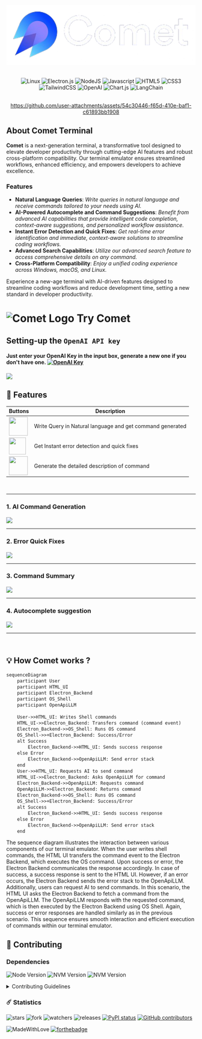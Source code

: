 <div align="center">
<a href="">
    <img alt="comet" src="assets/comet-logo.png" height=160 width=550>
</a>
</div>

<br/>
<div>
<div align="center">

![Linux](https://img.shields.io/badge/Linux-FCC624?style-plastic-green&logo=linux&logoColor=black)
![Electron.js](https://img.shields.io/badge/Electron-191970?style-plastic-green&logo=Electron&logoColor=white)
![NodeJS](https://img.shields.io/badge/node.js-6DA55F?style-plastic-green&logo=node.js&logoColor=white)
![Javascript](https://img.shields.io/badge/JavaScript-323330?style-plastic-green&logo=javascript&logoColor=F7DF1E)
![HTML5](https://img.shields.io/badge/html5-%23E34F26.svg?style-plastic-green&logo=html5&logoColor=white)
![CSS3](https://img.shields.io/badge/css3-%231572B6.svg?style-plastic-green&logo=css3&logoColor=white)
![TailwindCSS](https://img.shields.io/badge/Tailwind_CSS-38B2AC?style-plastic-green&logo=tailwind-css&logoColor=white)
![OpenAI](https://img.shields.io/badge/OpenAI-412991.svg?style-plastic-green&logo=OpenAI&logoColor=white)
![Chart.js](https://img.shields.io/badge/chart.js-F5788D.svg?style-plastic-green&logo=chart.js&logoColor=white)
![LangChain](https://img.shields.io/badge/langchain-purple)
<br/>
<br/>


https://github.com/user-attachments/assets/54c30446-f65d-410e-baf1-c61893bb1908



<!-- ![ElectronJS](https://img.shields.io/badge/Electron-2B2E3A?style-plastic-green&logo=electron&logoColor=9FEAF9)
![Electron.js](https://img.shields.io/badge/Electron-47848F.svg?style-plastic-green&logo=Electron&logoColor=white) -->
<!--
![Javascript](https://img.shields.io/badge/JavaScript-F7DF1E.svg?style-plastic-green&logo=JavaScript&logoColor=black) -->

</div>

</div align="left" >

## About Comet Terminal

**Comet** is a next-generation terminal, a transformative tool designed to elevate developer productivity through cutting-edge AI features and robust cross-platform compatibility. Our terminal emulator ensures streamlined workflows, enhanced efficiency, and empowers developers to achieve excellence.
</br>

### Features

- **Natural Language Queries**: _Write queries in natural language and receive commands tailored to your needs using AI._
- **AI-Powered Autocomplete and Command Suggestions**: _Benefit from advanced AI capabilities that provide intelligent code completion, context-aware suggestions, and personalized workflow assistance._
- **Instant Error Detection and Quick Fixes**: _Get real-time error identification and immediate, context-aware solutions to streamline coding workflows._
- **Advanced Search Capabilities**: _Utilize our advanced search feature to access comprehensive details on any command._
- **Cross-Platform Compatibility**: _Enjoy a unified coding experience across Windows, macOS, and Linux._

Experience a new-age terminal with AI-driven features designed to streamline coding workflows and reduce development time, setting a new standard in developer productivity.

<h1><img src="assets/comet-logo-short.png" alt="Comet Logo" width="25" height="25"> Try Comet</h1>

<!-- `Link to install`
Screenshot of landing page-->

## Setting-up the `OpenAI API key`

<h4>Just enter your OpenAI Key in the input box, generate a new one if you don't have one.        <a href="https://platform.openai.com/api-keys" alt="see here"><img src="https://img.shields.io/badge/API_key-create_new-green?style=plastic&logo=OpenAI&logoColor=white" alt="OpenAI Key"></a></h4>

<img align="center" width="400" src="https://github.com/vedanti-u/comet-terminal/blob/main/screenshots/comet-keypopup.png" />

## 🚀 Features

|  Buttons | Description |
| ------------- | ------------- |
| <img align="center" src="https://github.com/vedanti-u/comet-terminal/blob/main/assets/icon-ai.png" width="50" height="50"/>  | Write Query in Natural language and get command generated  |
| <img align="center" src="https://github.com/vedanti-u/comet-terminal/blob/main/assets/icon-search.png" width="45" height="45"/>   | Get Instant error detection and quick fixes |
| <img align="center" src="https://github.com/vedanti-u/comet-terminal/blob/main/assets/ai-summary-64px.png" width="50" height="50"/>  | Generate the detailed description of command  |
</br>

------

<h3> 1. AI Command Generation</h3>
<img align="center"  src="https://github.com/vedanti-u/comet-terminal/blob/readme-update/screenshots/comet-ai-command.png" />

------

<h3> 2. Error Quick Fixes</h3>
<img align="center"  src="https://github.com/vedanti-u/comet-terminal/blob/readme-update/screenshots/comet-ai-error.png" />

------

<h3> 3. Command Summary</h3>
<img align="center"  src="https://github.com/vedanti-u/comet-terminal/blob/readme-update/screenshots/comet-ai-summary-1.png" />

------

<h3> 4. Autocomplete suggestion</h3>
<img align="center"  src="https://github.com/vedanti-u/comet-terminal/blob/readme-update/screenshots/comet-autosuggestion.png" />

------

</br>

## 💡 How Comet works ?

```mermaid
sequenceDiagram
    participant User
    participant HTML_UI
    participant Electron_Backend
    participant OS_Shell
    participant OpenApiLLM

    User->>HTML_UI: Writes Shell commands
    HTML_UI->>Electron_Backend: Transfers command (command event)
    Electron_Backend->>OS_Shell: Runs OS command
    OS_Shell->>+Electron_Backend: Success/Error
    alt Success
        Electron_Backend->>HTML_UI: Sends success response
    else Error
        Electron_Backend->>OpenApiLLM: Send error stack
    end
    User->>HTML_UI: Requests AI to send command
    HTML_UI->>Electron_Backend: Asks OpenApiLLM for command
    Electron_Backend->>OpenApiLLM: Requests command
    OpenApiLLM->>Electron_Backend: Returns command
    Electron_Backend->>OS_Shell: Runs OS command
    OS_Shell->>+Electron_Backend: Success/Error
    alt Success
        Electron_Backend->>HTML_UI: Sends success response
    else Error
        Electron_Backend->>OpenApiLLM: Send error stack
    end

```

The sequence diagram illustrates the interaction between various components of our terminal emulator. When the user writes shell commands, the HTML UI transfers the command event to the Electron Backend, which executes the OS command. Upon success or error, the Electron Backend communicates the response accordingly. In case of success, a success response is sent to the HTML UI. However, if an error occurs, the Electron Backend sends the error stack to the OpenApiLLM. Additionally, users can request AI to send commands. In this scenario, the HTML UI asks the Electron Backend to fetch a command from the OpenApiLLM. The OpenApiLLM responds with the requested command, which is then executed by the Electron Backend using OS Shell. Again, success or error responses are handled similarly as in the previous scenario. This sequence ensures smooth interaction and efficient execution of commands within our terminal emulator.

## 🤝 Contributing

### Dependencies

![Node Version](https://img.shields.io/badge/node-v20.11.1-blue?style=For-the-badge) ![NVM Version](https://img.shields.io/badge/nvm-v0.39.1-green?style=For-the-badge) ![NVM Version](https://img.shields.io/badge/Electron-v^29.1.4-red?style-plastic&logo=Electron&logoColor=white&style=)

<details close>
  <summary>Contributing Guidelines</summary>

### Fork this repository
<img align="right" width="400" src="https://github.com/vedanti-u/readme-assets/blob/main/fork-the-repo.png" alt="fork this repository" />
<h4>Fork this repository by clicking on the fork button on the top of this page. This will create a copy of this repository in your account.
</h4>

</br>
</br>
</br>
</br>

### Clone the repository

<img align="right" width="300" src="https://github.com/vedanti-u/readme-assets/blob/main/copy-cloning-url.png" alt="fork this repository" />
<img align="right" width="300" src="https://github.com/vedanti-u/readme-assets/blob/main/clone-button.png" />


<h4>Now clone the forked repository to your machine. Go to your GitHub account, open the forked repository, click on the code button and then click the _copy to clipboard_ icon, this is the COPIED_URL.</h4>
</br>
</br>
</br>
</br>
</br>

_Open a terminal and run the following git command:_

```git
git clone "COPIED_URL"
```

e.g : `git clone https://github.com/vedanti-u/db.ai.git`
</br>

---

### Install dependencies

```bash
npm install
```

---

### Create a branch

Change to the repository directory on your computer (if you are not already there):

```bash
$ cd comet-terminal
```

Now create a branch using the `git checkout` command:

```bash
$ git checkout -b new-branch-name
```

e.g : `git checkout -b feature/ai-autocomplete`

**Name your branch according to the feature you are working on :**

e.g : you want to work on creating autocomplete feature, name your branch like `feature/ai-autocomplete`

_(follow this naming convention i.e using "-" in between)_

### _Contribute to Code_

#### :closed_lock_with_key: Create a `.env` File with format

### Create a pull request

  <details>
   <summary>How to create pull request</summary>
  </br>
  Once you have modified an existing file or added a new file to the project of your choice, you can stage it to your local repository, which we can do with the `git add` command. In our example, `filename.md`, we will type the following command.

<code>$ git add filename.md</code>

where filename is the file you have modified or created

If you are looking to add all the files you have modified in a particular directory, you can stage them all with the following command:
`git add .` Or, alternatively, you can type `git add -all` for all new files to be staged.

<h3>Commiting the changes</h3>
<code>git commit -m "Added autocomplete feature"</code>

<h3>To PUSH your branch to your remote main</h3>
<code>$ git push --set-upstream origin your-branch-name</code>
</br>

e.g : `$ git push --set-upstream origin feature/ai-autocomplete`

<h4>Open Github</h4>
<img align="right" width="300" src="https://github.com/vedanti-u/readme-assets/blob/main/compare-and-pulll-request.png" alt="compare and pull request" />
click on compare & pull request
</br>
<img align="right" width="300" src="https://github.com/vedanti-u/readme-assets/blob/main/create-pull-request.png" alt="create pull request" />
write a description for your pull request specifing the changes you have made, title it and then, Click on create pull request

_your branch will be merged on code review_

  </details>
</details>


### ☄️ Statistics
![stars](https://img.shields.io/github/stars/vedanti-u/Comet-Terminal.svg)
![fork](https://img.shields.io/github/forks/vedanti-u/Comet-Terminal.svg)
![watchers](https://img.shields.io/github/watchers/vedanti-u/Comet-Terminal.svg)
![releases](https://img.shields.io/github/release/vedanti-u/Comet-Terminal.svg)
[![PyPI status](https://img.shields.io/pypi/status/ansicolortags.svg)](https://pypi.python.org/pypi/ansicolortags/)
[![GitHub contributors](https://badgen.net/github/contributors/vedanti-u/Comet-Terminal)](https://GitHub.com/vedanti-u/Comet-Terminal/graphs/contributors/)
</br>

![MadeWithLove](http://ForTheBadge.com/images/badges/built-with-love.svg) [![forthebadge](https://forthebadge.com/images/badges/license-mit.svg)](https://forthebadge.com)
